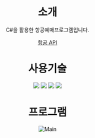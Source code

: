 <div align="center">

# 소개
C#을 활용한 항공예매프로그램입니다. 

[항공 API](https://www.data.go.kr/data/15000126/openapi.do/)

  
# 사용기술
<img src="https://img.shields.io/badge/C Sharp-239120?style=for-the-badge&logo=C Sharp%2B%2B&logoColor=white">
<img src="https://img.shields.io/badge/mssql-CC2927?style=for-the-badge&logo=Microsoft SQL Server&logoColor=white"> 
<img src="https://img.shields.io/badge/.net-512BD4?style=for-the-badge&logo=.net&logoColor=white"> 
<img src="https://img.shields.io/badge/Visual Studio-5C2D91?style=for-the-badge&logo=Visual Studio&logoColor=white"> 
  
# 프로그램
![Main](https://user-images.githubusercontent.com/106054507/183290648-7a145831-da29-4e13-a811-dd6a86c3eba9.PNG)


</div>

